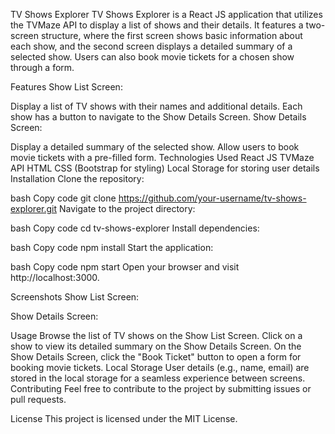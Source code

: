 TV Shows Explorer
TV Shows Explorer is a React JS application that utilizes the TVMaze API to display a list of shows and their details. It features a two-screen structure, where the first screen shows basic information about each show, and the second screen displays a detailed summary of a selected show. Users can also book movie tickets for a chosen show through a form.

Features
Show List Screen:

Display a list of TV shows with their names and additional details.
Each show has a button to navigate to the Show Details Screen.
Show Details Screen:

Display a detailed summary of the selected show.
Allow users to book movie tickets with a pre-filled form.
Technologies Used
React JS
TVMaze API
HTML
CSS (Bootstrap for styling)
Local Storage for storing user details
Installation
Clone the repository:

bash
Copy code
git clone https://github.com/your-username/tv-shows-explorer.git
Navigate to the project directory:

bash
Copy code
cd tv-shows-explorer
Install dependencies:

bash
Copy code
npm install
Start the application:

bash
Copy code
npm start
Open your browser and visit http://localhost:3000.

Screenshots
Show List Screen:

Show Details Screen:

Usage
Browse the list of TV shows on the Show List Screen.
Click on a show to view its detailed summary on the Show Details Screen.
On the Show Details Screen, click the "Book Ticket" button to open a form for booking movie tickets.
Local Storage
User details (e.g., name, email) are stored in the local storage for a seamless experience between screens.
Contributing
Feel free to contribute to the project by submitting issues or pull requests.

License
This project is licensed under the MIT License.
